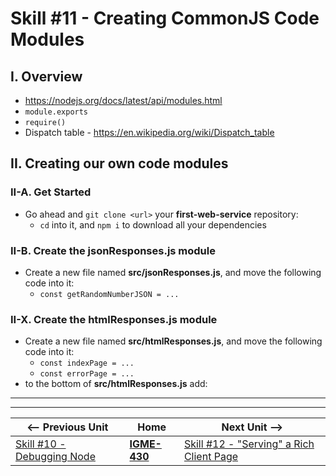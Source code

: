 # Skill #11 - Creating CommonJS Code Modules


## I. Overview 

- https://nodejs.org/docs/latest/api/modules.html
- `module.exports`
- `require()`
- Dispatch table - https://en.wikipedia.org/wiki/Dispatch_table

## II. Creating our own code modules

### II-A. Get Started

- Go ahead and `git clone <url>` your **first-web-service** repository:
  - `cd` into it, and `npm i` to download all your dependencies

### II-B. Create the jsonResponses.js module
- Create a new file named **src/jsonResponses.js**, and move the following code into it:
  - `const getRandomNumberJSON = ...`

### II-X. Create the htmlResponses.js module
- Create a new file named **src/htmlResponses.js**, and move the following code into it:
  - `const indexPage = ...`
  - `const errorPage = ...`
- to the bottom of **src/htmlResponses.js** add:




<hr><hr>

| <-- Previous Unit | Home | Next Unit -->
| --- | --- | --- 
|   [Skill #10 - Debugging Node](10-debugging-node.md) |  [**IGME-430**](../) | [Skill #12 - "Serving" a Rich Client Page](12-serving-rich-client-and-ajax.md)
